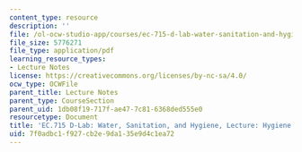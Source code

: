 ```yaml
---
content_type: resource
description: ''
file: /ol-ocw-studio-app/courses/ec-715-d-lab-water-sanitation-and-hygiene-fall-2019/7f0adbc1f927cb2e9da135e9d4c1ea72_MITEC_715F19_hygiene.pdf
file_size: 5776271
file_type: application/pdf
learning_resource_types:
- Lecture Notes
license: https://creativecommons.org/licenses/by-nc-sa/4.0/
ocw_type: OCWFile
parent_title: Lecture Notes
parent_type: CourseSection
parent_uid: 1db08f19-717f-ae47-7c81-6368ded555e0
resourcetype: Document
title: 'EC.715 D-Lab: Water, Sanitation, and Hygiene, Lecture: Hygiene and Handwashing'
uid: 7f0adbc1-f927-cb2e-9da1-35e9d4c1ea72
---
```

